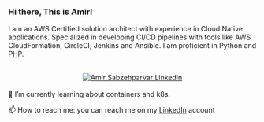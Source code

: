 ### Hi there, This is Amir!
I am an AWS Certified solution architect with experience in Cloud Native applications. Specialized in developing CI/CD pipelines with tools like AWS CloudFormation, CircleCI, Jenkins and Ansible. I am proficient in Python and PHP.
<br>
<br>
<div align="center">
  <a href="https://www.linkedin.com/in/amirsabzehparvar">
  <img alt="Amir Sabzehparvar Linkedin" src="https://camo.githubusercontent.com/a80d00f23720d0bc9f55481cfcd77ab79e141606829cf16ec43f8cacc7741e46/68747470733a2f2f696d672e736869656c64732e696f2f62616467652f4c696e6b6564496e2d3030373742353f7374796c653d666f722d7468652d6261646765266c6f676f3d6c696e6b6564696e266c6f676f436f6c6f723d7768697465" data-canonical-src="https://img.shields.io/badge/LinkedIn-0077B5?style=for-the-badge&amp;logo=linkedin&amp;logoColor=white" style="max-width: 100%;">
  </a>
</div>
<br>
🌱 I’m currently learning about containers and k8s.

📫 How to reach me: you can reach me on my <a href="https://www.linkedin.com/in/amirsabzehparvar">LinkedIn</a> account

<!--
**amirali1690/amirali1690** is a ✨ _special_ ✨ repository because its `README.md` (this file) appears on your GitHub profile.

Here are some ideas to get you started:

- 🔭 I’m currently working on ...
- 🌱 I’m currently learning ...
- 👯 I’m looking to collaborate on ...
- 🤔 I’m looking for help with ...
- 💬 Ask me about ...
- 📫 How to reach me: ...
- 😄 Pronouns: ...
- ⚡ Fun fact: ...
-->
